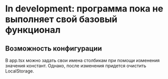 # In development: программа пока не выполняет свой базовый функционал

## Возможность конфигурации
В app.tsx можно задать свои имена столбикам при помощи изменения значения констант. Однако, после изменения придется очистить LocalStorage.
